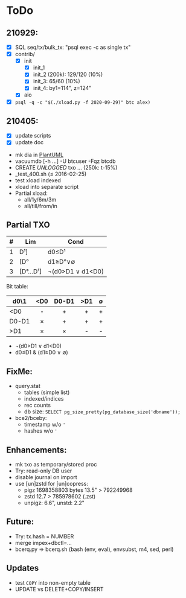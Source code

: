 # ToDo

## 210929:

- [x] SQL seq/tx/bulk_tx: "psql exec -c as single tx"
- [x] contrib/
   - [x] init
      - [x] init_1
      - [x] init_2 (200k): 129/120 (10%)
      - [x] init_3: 65/60 (10%)
      - [x] init_4: by1=114", z=124"
   - [x] aio
- [x] `psql -q -c "$(./xload.py -f 2020-09-29)" btc alex)`

## 210405:

- [x] update scripts
- [x] update doc
- mk dia in [PlantUML](http://www.plantuml.com/plantuml/uml/)
- vacuumdb [-h ...] -U btcuser -Fqz btcdb
- CREATE _UNLOGGED_ txo ... (250k: t-15%)
- _test_400.sh (&le; 2016-02-25)
- test xload indexed
- xload into separate script
- Partial xload:
  - all/1y/6m/3m
  - all/till/from/in

## Partial TXO

\# | Lim      | Cond
---|----------|------
1  | D&sup1;] | d0&le;D&sup1;
2  | [D&deg;  | d1&ge;D&deg;&or;&empty;
3  | [D&deg;&hellip;D&sup1;] | &not;(d0&gt;D1 &or; d1&lt;D0)

Bit table:

d0\1 | <D0 |D0-D1| >D1 |&empty;
-----|:---:|:---:|:---:|:---:
\<D0 |  -  |  +  |  +  |  +
D0-D1|  ×  |  +  |  +  |  +
\>D1 |  ×  |  ×  |  -  |  -

- &not;(d0&gt;D1 &or; d1&lt;D0)
- d0&le;D1 & (d1&ge;D0 &or; &empty;)

## FixMe:

- query.stat
  - tables (simple list)
  - indexed/indices
  - rec counts
  - db size: `SELECT pg_size_pretty(pg_database_size('dbname'));`
- bce2/bceby:
  - timestamp w/o `'`
  - hashes w/o `'`

## Enhancements:

- mk txo as temporary/stored proc
- Try: read-only DB user
- disable journal on import
- use [un]zstd for [un]copress:
  - pigz 1698358803 bytes 13.5" > 792249968
  - zstd 12.7 > 785978602 (.zst)
  - unpigz: 6.6", unstd: 2.2"

## Future:

- Try: tx.hash = NUMBER
- merge impex+dbctl=...
- bcerq.py &rArr; bcerq.sh (bash (env, eval), envsubst, m4, sed, perl)

## Updates

- test `COPY` into non-empty table
- UPDATE vs DELETE+COPY/INSERT
